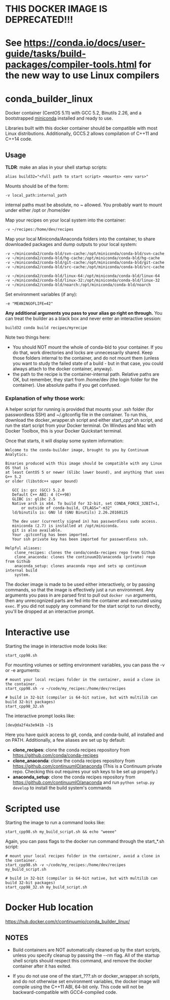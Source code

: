 # THIS DOCKER IMAGE IS DEPRECATED!!!
# See https://conda.io/docs/user-guide/tasks/build-packages/compiler-tools.html for the new way to use Linux compilers


# conda_builder_linux

Docker container (CentOS 5.11) with GCC 5.2, Binutils 2.26, and a bootstrapped
[miniconda](http://conda.pydata.org/miniconda.html) installed and ready to use.

Libraries built with this docker container should be compatible with most Linux
distributions. Additionally, GCC5.2 allows compilation of C++11 and C++14 code.

Usage
-----
**TLDR**: make an alias in your shell startup scripts:

    alias build32="<full path to start script> <mounts> <env vars>"

Mounts should be of the form:

    -v local_path:internal_path
    
internal paths must be absolute, no ~ allowed.  You probably want to mount under either /opt or /home/dev
    
Map your recipes on your local system into the container:

    -v ~/recipes:/home/dev/recipes
    
Map your local Miniconda/Anaconda folders into the container, to share downloaded packages and dump outputs to your local system:

    -v ~/miniconda2/conda-bld/svn-cache:/opt/miniconda/conda-bld/svn-cache
    -v ~/miniconda2/conda-bld/hg-cache:/opt/miniconda/conda-bld/hg-cache
    -v ~/miniconda2/conda-bld/git-cache:/opt/miniconda/conda-bld/git-cache
    -v ~/miniconda2/conda-bld/src-cache:/opt/miniconda/conda-bld/src-cache
 
    -v ~/miniconda2/conda-bld/linux-64:/opt/miniconda/conda-bld/linux-64
    -v ~/miniconda2/conda-bld/linux-32:/opt/miniconda/conda-bld/linux-32
    -v ~/miniconda2/conda-bld/noarch:/opt/miniconda/conda-bld/noarch

Set environment variables (if any):

    -e "MEANINGOFLIFE=42"

**Any additional arguments you pass to your alias go right on through.**  You can treat the builder as a black box and never enter an interactive session:

    build32 conda build recipes/myrecipe

Note two things here:
   - You should NOT mount the whole of conda-bld to your container.  If you do that, work directories and locks are unnecessarily shared.  Keep those folders internal to the container, and do not mount them (unless you want to study the failed state of a build - but in that case, you could always attach to the docker container, anyway).
   - the path to the recipe is the container-internal path.  Relative paths are OK, but remember, they start from /home/dev (the login folder for the container).  Use absolute paths if you get confused.

### Explanation of why those work:

A helper script for running is provided that mounts your .ssh folder (for
passwordless SSH) and ~/.gitconfig file in the container. To run this, download
the docker_wrapper.sh script and either start_cpp*.sh script, and run the start
script from your Docker terminal. On Windws and Mac with Docker Toolbox, this is
your Docker Quickstart terminal.

Once that starts, it will display some system information:

```
Welcome to the conda-builder image, brought to you by Continuum Analytics.

Binaries produced with this image should be compatible with any Linux OS that is
at least CentOS 5 or newer (Glibc lower bound), and anything that uses G++ 5.2
or older (libstdc++ upper bound)

   GCC is: gcc (GCC) 5.2.0
   Default C++ ABI: 4 (C++98)
   GLIBC is: glibc 2.5
   Native arch is x64. To build for 32-bit, set CONDA_FORCE_32BIT=1,
       or outside of conda-build, CFLAGS="-m32"
   ld/binutils is: GNU ld (GNU Binutils) 2.26.20160125

   The dev user (currently signed in) has passwordless sudo access.
   miniconda (2.7) is installed at /opt/miniconda.
   git is also available.
   Your .gitconfig has been imported.
   Your ssh private key has been imported for passwordless ssh.

Helpful aliases:
    clone_recipes: clones the conda/conda-recipes repo from Github
    clone_anaconda: clones the continuumIO/anaconda (private) repo from Github
    anaconda_setup: clones anaconda repo and sets up continuum internal build
    system.
```

The docker image is made to be used either interactively, or by passing
commands, so that the image is effectively just a run environment. Any arguments
you pass in are parsed first to pull out ```docker run``` arguments, then any
unrecognized parts are fed into the container and executed using ```exec```. If
you did not supply any command for the start script to run directly, you'll be
dropped at an interactive prompt.

Interactive use
===============

Starting the image in interactive mode looks like:

    start_cpp98.sh

For mounting volumes or setting environment variables, you can pass the -v or -e arguments:

    # mount your local recipes folder in the container, avoid a clone in the container.
    start_cpp98.sh -v ~/code/my_recipes:/home/dev/recipes

    # build in 32-bit (compiler is 64-bit native, but with multilib can build 32-bit packages)
    start_cpp98_32.sh

The interactive prompt looks like:

    [dev@da2f4a3e941b ~]$

Here you have quick access to git, conda, and conda-build, all installed and on
PATH. Additionally, a few aliases are set up by default:

  - **clone_recipes**: clone the conda recipes repository from
    https://github.com/conda/conda-recipes
  - **clone_anaconda**: clone the conda recipes repository from
    https://github.com/continuumIO/anaconda (This is a Continuum private repo.
    Checking this out requires your ssh keys to be set up properly.)
  - **anaconda_setup**: clone the conda recipes repository from
    https://github.com/continuumIO/anaconda and run ```python setup.py
    develop``` to install the build system's commands

Scripted use
============

Starting the image to run a command looks like:

    start_cpp98.sh my_build_script.sh && echo "weeee"

Again, you can pass flags to the docker run command through the start_*.sh script:

    # mount your local recipes folder in the container, avoid a clone in the container.
    start_cpp98.sh -v ~/code/my_recipes:/home/dev/recipes my_build_script.sh

    # build in 32-bit (compiler is 64-bit native, but with multilib can build 32-bit packages)
    start_cpp98_32.sh my_build_script.sh

Docker Hub location
===================

https://hub.docker.com/r/continuumio/conda_builder_linux/

NOTES
-----

- Build containers are NOT automatically cleaned up by the start scripts, unless you specify cleanup by passing the --rm flag.  All of the startup shell scripts should respect this command, and remove the docker container after it has exited.

- If you do not use one of the start_???.sh or docker_wrapper.sh scripts, and do not otherwise set environment variables, the docker image will compile using the C++11 ABI, 64-bit only.  This code will not be backward-compatible with GCC4-compiled code.

